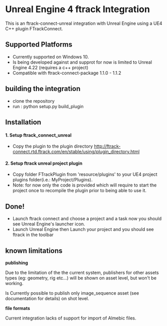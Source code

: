 Unreal Engine 4 ftrack Integration
===========================
This is an ftrack-connect-unreal integration with Unreal Engine using a UE4 C++ plugin FTrackConnect.

Supported Platforms
-------------------
* Currently supported on Windows 10.
* Is being developed against and supprot for now is limited to Unreal Engine 4.22 (requires a c++ project)
* Compatible with ftrack-connect-package 1.1.0 - 1.1.2


building the integration
------------------------

* clone the repository
* run : python setup.py build_plugin 


Installation
------------
#### 1. Setup ftrack_connect_unreal 

* Copy the plugin to the plugin directory http://ftrack-connect.rtd.ftrack.com/en/stable/using/plugin_directory.html

#### 2. Setup ftrack unreal project plugin

* Copy folder FTrackPlugin from 'resource/plugins' to your UE4 project plugins folder(i.e.: MyProject/Plugins).
* Note: for now only the code is provided which will require to start the project once to recompile the plugin prior to being able to use it.


Done!
-----
* Launch ftrack connect and choose a project and a task now you should see Unreal Engine's launcher icon. 
* Launch Unreal Engine then Launch your project and you should see ftrack in the toolbar


known limitations
-----------------

**publishing**


Due to the limitation of the the current system, publishers for other assets types (eg: geometry, rig etc...)
will be shown on asset level, but won't be working.

Is Currently possible to publish only image_sequence asset (see documentation for details) on shot level.

**file formats**

Current integration lacks of support for import of Almebic files.
